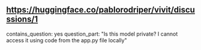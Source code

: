 ## https://huggingface.co/pablorodriper/vivit/discussions/1

contains_question: yes
question_part: "Is this model private? I cannot access it using code from the app.py file locally"